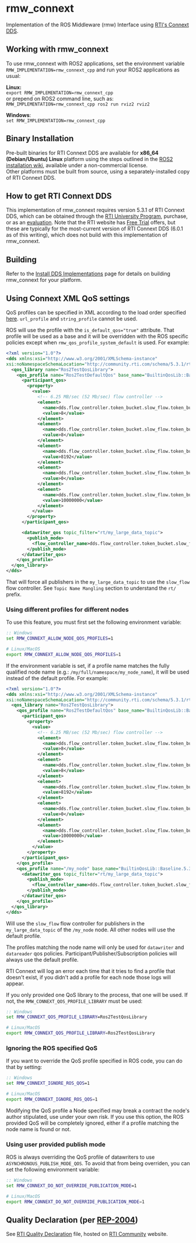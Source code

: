 # rmw_connext
Implementation of the ROS Middleware (rmw) Interface using [RTI's Connext DDS](https://www.rti.com). 

## Working with rmw_connext
To use rmw_connext with ROS2 applications, set the environment variable ```RMW_IMPLEMENTATION=rmw_connext_cpp``` and run your ROS2 applications as usual:  

**Linux:**  
```export RMW_IMPLEMENTATION=rmw_connext_cpp```    
or prepend on ROS2 command line, such as:
```RMW_IMPLEMENTATION=rmw_connext_cpp ros2 run rviz2 rviz2```

**Windows**:  
```set RMW_IMPLEMENTATION=rmw_connext_cpp```  


## Binary Installation
Pre-built binaries for RTI Connext DDS are available for **x86_64 (Debian/Ubuntu) Linux** platform using the steps outlined in the [ROS2 installation wiki](https://index.ros.org/doc/ros2/Installation), available under a non-commercial license.  
Other platforms must be built from source, using a separately-installed copy of RTI Connext DDS.

## How to get RTI Connext DDS
This implementation of rmw_connext requires version 5.3.1 of RTI Connext DDS, which can be obtained through the [RTI University Program](https://index.ros.org/doc/ros2/Installation/DDS-Implementations/Install-Connext-University-Eval/#rti-university-program), purchase, or as an [evaluation](https://index.ros.org/doc/ros2/Installation/DDS-Implementations/Install-Connext-University-Eval/#rti-connext-dds-evaluation).
Note that the RTI website has [Free Trial](https://www.rti.com/free-trial) offers, but these are typically for the most-current version of RTI Connext DDS (6.0.1 as of this writing), which does not build with this implementation of rmw_connext.

## Building
Refer to the [Install DDS Implementations](https://index.ros.org/doc/ros2/Installation/DDS-Implementations) page for details on building rmw_connext for your platform.  

## Using Connext XML QoS settings

QoS profiles can be specified in XML according to the load order specified [here](https://community.rti.com/static/documentation/connext-dds/5.2.0/doc/manuals/connext_dds/html_files/RTI_ConnextDDS_CoreLibraries_UsersManual/Content/UsersManual/How_to_Load_XML_Specified_QoS_Settings.htm). `url_profile` and `string_profile` cannot be used.

ROS will use the profile with the `is_default_qos="true"` attribute.
That profile will be used as a base and it will be overridden with the ROS specific policies except when `rmw_qos_profile_system_default` is used.
For example:

```xml
<?xml version="1.0"?>
<dds xmlns:xsi="http://www.w3.org/2001/XMLSchema-instance"
xsi:noNamespaceSchemaLocation="http://community.rti.com/schema/5.3.1/rti_dds_qos_profiles.xsd" version="5.3.1">
  <qos_library name="Ros2TestQosLibrary">
    <qos_profile name="Ros2TestDefaultQos" base_name="BuiltinQosLib::Baseline.5.3.0" is_default_qos="true">
      <participant_qos>
        <property>
          <value>
            <!-- 6.25 MB/sec (52 Mb/sec) flow controller -->
            <element>
              <name>dds.flow_controller.token_bucket.slow_flow.token_bucket.max_tokens</name>
              <value>8</value>
            </element>
            <element>
              <name>dds.flow_controller.token_bucket.slow_flow.token_bucket.tokens_added_per_period</name>
              <value>8</value>
            </element>
            <element>
              <name>dds.flow_controller.token_bucket.slow_flow.token_bucket.bytes_per_token</name>
              <value>8192</value>
            </element>
            <element>
              <name>dds.flow_controller.token_bucket.slow_flow.token_bucket.period.sec</name>
              <value>0</value>
            </element>
            <element>
              <name>dds.flow_controller.token_bucket.slow_flow.token_bucket.period.nanosec</name>
              <value>10000000</value>
            </element>
          </value>
        </property>
      </participant_qos>

      <datawriter_qos topic_filter="rt/my_large_data_topic">
        <publish_mode>
          <flow_controller_name>dds.flow_controller.token_bucket.slow_flow</flow_controller_name>
        </publish_mode>
      </datawriter_qos>
    </qos_profile>
  </qos_library>
</dds>
```

That will force all publishers in the `my_large_data_topic` to use the `slow_flow` flow controller.
See `Topic Name Mangling` section to understand the `rt/` prefix.

### Using different profiles for different nodes

To use this feature, you must first set the following environment variable:

```bat
:: Windows
set RMW_CONNEXT_ALLOW_NODE_QOS_PROFILES=1
```
```bash
# Linux/MacOS
export RMW_CONNEXT_ALLOW_NODE_QOS_PROFILES=1
```

If the environment variable is set, if a profile name matches the fully qualified node name (e.g.: `/my/full/namespace/my_node_name`), it will be used instead of the default profile.
For example:
```xml
<?xml version="1.0"?>
<dds xmlns:xsi="http://www.w3.org/2001/XMLSchema-instance"
xsi:noNamespaceSchemaLocation="http://community.rti.com/schema/5.3.1/rti_dds_qos_profiles.xsd" version="5.3.1">
  <qos_library name="Ros2TestQosLibrary">
    <qos_profile name="Ros2TestDefaultQos" base_name="BuiltinQosLib::Baseline.5.3.0" is_default_qos="true">
      <participant_qos>
        <property>
          <value>
            <!-- 6.25 MB/sec (52 Mb/sec) flow controller -->
            <element>
              <name>dds.flow_controller.token_bucket.slow_flow.token_bucket.max_tokens</name>
              <value>8</value>
            </element>
            <element>
              <name>dds.flow_controller.token_bucket.slow_flow.token_bucket.tokens_added_per_period</name>
              <value>8</value>
            </element>
            <element>
              <name>dds.flow_controller.token_bucket.slow_flow.token_bucket.bytes_per_token</name>
              <value>8192</value>
            </element>
            <element>
              <name>dds.flow_controller.token_bucket.slow_flow.token_bucket.period.sec</name>
              <value>0</value>
            </element>
            <element>
              <name>dds.flow_controller.token_bucket.slow_flow.token_bucket.period.nanosec</name>
              <value>10000000</value>
            </element>
          </value>
        </property>
      </participant_qos>
    </qos_profile>
    <qos_profile name="/my_node" base_name="BuiltinQosLib::Baseline.5.3.0">
      <datawriter_qos topic_filter="rt/my_large_data_topic">
        <publish_mode>
          <flow_controller_name>dds.flow_controller.token_bucket.slow_flow</flow_controller_name>
        </publish_mode>
      </datawriter_qos>
    </qos_profile>
  </qos_library>
</dds>
```

Will use the `slow_flow` flow controller for publishers in the `my_large_data_topic` of the `/my_node` node.
All other nodes will use the default profile.

The profiles matching the node name will only be used for `datawriter` and `datareader` qos policies.
Participant/Publisher/Subscription policies will always use the default profile.

RTI Connext will log an error each time that it tries to find a profile that doesn't exist, if you didn't add a profile for each node those logs will appear.

If you only provided one QoS library to the process, that one will be used.
If not, the `RMW_CONNEXT_QOS_PROFILE_LIBRARY` must be used:
```bat
:: Windows
set RMW_CONNEXT_QOS_PROFILE_LIBRARY=Ros2TestQosLibrary
```
```bash
# Linux/MacOS
export RMW_CONNEXT_QOS_PROFILE_LIBRARY=Ros2TestQosLibrary
```

### Ignoring the ROS specified QoS

If you want to override the QoS profile specified in ROS code, you can do that by setting:

```bat
:: Windows
set RMW_CONNEXT_IGNORE_ROS_QOS=1
```
```bash
# Linux/MacOS
export RMW_CONNEXT_IGNORE_ROS_QOS=1
```

Modifying the QoS profile a Node specified may break a contract the node's author stipulated, use under your own risk.
If you use this option, the ROS provided QoS will be completely ignored, either if a profile matching the node name is found or not.

### Using user provided publish mode

ROS is always overriding the QoS profile of datawriters to use `ASYNCHRONOUS_PUBLISH_MODE_QOS`.
To avoid that from being overriden, you can set the following environment variable:

```bat
:: Windows
set RMW_CONNEXT_DO_NOT_OVERRIDE_PUBLICATION_MODE=1
```
```bash
# Linux/MacOS
export RMW_CONNEXT_DO_NOT_OVERRIDE_PUBLICATION_MODE=1
```

## Quality Declaration (per [REP-2004](https://github.com/ros-infrastructure/rep/blob/master/rep-2004.rst))
See [RTI Quality Declaration](https://community.rti.com/static/documentation/qa/RTIConnextProQualityDeclaration(REP-2004).pdf) file, hosted on [RTI Community](https://community.rti.com) website. 
